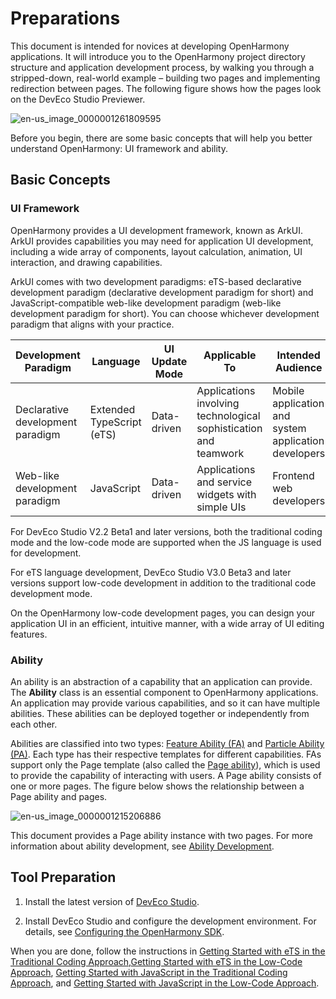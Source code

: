 # Preparations

This document is intended for novices at developing OpenHarmony applications. It will introduce you to the OpenHarmony project directory structure and application development process, by walking you through a stripped-down, real-world example – building two pages and implementing redirection between pages. The following figure shows how the pages look on the DevEco Studio Previewer.


![en-us_image_0000001261809595](figures/en-us_image_0000001261809595.png)


Before you begin, there are some basic concepts that will help you better understand OpenHarmony: UI framework and ability.


## Basic Concepts


### UI Framework

OpenHarmony provides a UI development framework, known as ArkUI. ArkUI provides capabilities you may need for application UI development, including a wide array of components, layout calculation, animation, UI interaction, and drawing capabilities.

ArkUI comes with two development paradigms: eTS-based declarative development paradigm (declarative development paradigm for short) and JavaScript-compatible web-like development paradigm (web-like development paradigm for short). You can choose whichever development paradigm that aligns with your practice.

| **Development Paradigm** | **Language** | **UI Update Mode** | **Applicable To** | **Intended Audience** |
| -------- | -------- | -------- | -------- | -------- |
| Declarative development paradigm | Extended TypeScript (eTS) | Data-driven        | Applications involving technological sophistication and teamwork | Mobile application and system application developers |
| Web-like development paradigm | JavaScript | Data-driven | Applications and service widgets with simple UIs | Frontend web developers |

For DevEco Studio V2.2 Beta1 and later versions, both the traditional coding mode and the low-code mode are supported when the JS language is used for development.

For eTS language development, DevEco Studio V3.0 Beta3 and later versions support low-code development in addition to the traditional code development mode.

On the OpenHarmony low-code development pages, you can design your application UI in an efficient, intuitive manner, with a wide array of UI editing features.


### Ability

An ability is an abstraction of a capability that an application can provide. The **Ability** class is an essential component to OpenHarmony applications. An application may provide various capabilities, and so it can have multiple abilities. These abilities can be deployed together or independently from each other.

Abilities are classified into two types: [Feature Ability (FA)](../../glossary.md#f) and [Particle Ability (PA)](../../glossary.md#p). Each type has their respective templates for different capabilities. FAs support only the Page template (also called the [Page ability](../ability/fa-pageability.md)), which is used to provide the capability of interacting with users. A Page ability consists of one or more pages. The figure below shows the relationship between a Page ability and pages.

![en-us_image_0000001215206886](figures/en-us_image_0000001215206886.png)

This document provides a Page ability instance with two pages. For more information about ability development, see [Ability Development](../ability/fa-brief.md).


## Tool Preparation

1. Install the latest version of [DevEco Studio](https://developer.harmonyos.com/cn/develop/deveco-studio#download_beta_openharmony).

2. Install DevEco Studio and configure the development environment. For details, see [Configuring the OpenHarmony SDK](https://developer.harmonyos.com/en/docs/documentation/doc-guides/ohos-setting-up-environment-0000001263160443).

When you are done, follow the instructions in [Getting Started with eTS in the Traditional Coding Approach](start-with-ets.md),[Getting Started with eTS in the Low-Code Approach](start-with-ets-low-code.md), [Getting Started with JavaScript in the Traditional Coding Approach](start-with-js.md), and [Getting Started with JavaScript in the Low-Code Approach](start-with-js-low-code.md).

